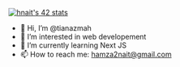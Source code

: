 <a href="https://github.com/oakoudad/badge42"><img src="https://badge.mediaplus.ma/greenbinary/hnait" alt="hnait's 42 stats" /></a>


- 👋 Hi, I’m @tianazmah
- 👀 I’m interested in web developement
- 🌱 I’m currently learning Next JS
- 📫 How to reach me:
          hamza2nait@gmail.com
          
          
<!---
tianazmah/tianazmah is a ✨ special ✨ repository because its `README.md` (this file) appears on your GitHub profile.
You can click the Preview link to take a look at your changes.
--->
